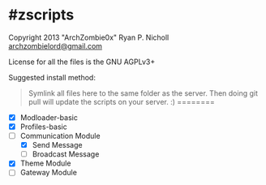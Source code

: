 #zscripts
========
Copyright 2013 "ArchZombie0x" Ryan P. Nicholl <archzombielord@gmail.com>

License for all the files is the GNU AGPLv3+

Suggested install method:

> Symlink all files here to the same folder as the server.
> Then doing git pull will update the scripts on your server. :)
========

- [x] Modloader-basic
- [x] Profiles-basic
- [ ] Communication Module
  - [x] Send Message
  - [ ] Broadcast Message
- [x] Theme Module
- [ ] Gateway Module
